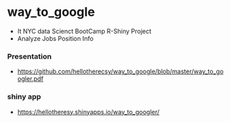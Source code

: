 # way_to_google
- It NYC data Scienct BootCamp R-Shiny Project 
- Analyze Jobs Position Info 

### Presentation 
- https://github.com/hellotherecsy/way_to_google/blob/master/way_to_googler.pdf

### shiny app
- https://hellotheresy.shinyapps.io/way_to_googler/ 

